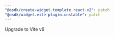 ```yaml
---
"@osdk/create-widget.template.react.v2": patch
"@osdk/widget.vite-plugin.unstable": patch
---
```


Upgrade to Vite v6
